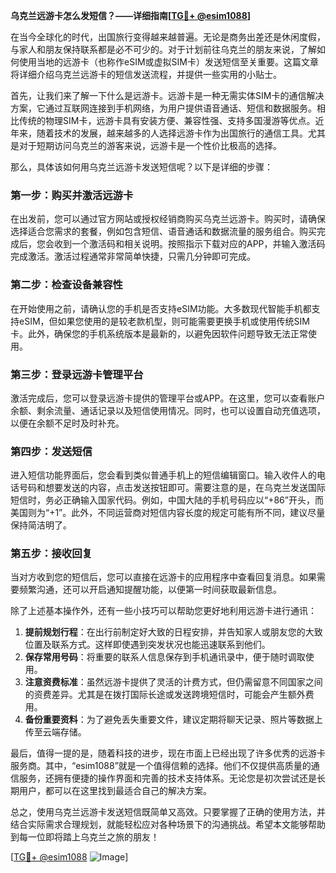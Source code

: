 **乌克兰远游卡怎么发短信？——详细指南[[TG💪+ @esim1088](https://t.me/s/esim1088)]**

在当今全球化的时代，出国旅行变得越来越普遍。无论是商务出差还是休闲度假，与家人和朋友保持联系都是必不可少的。对于计划前往乌克兰的朋友来说，了解如何使用当地的远游卡（也称作eSIM或虚拟SIM卡）发送短信至关重要。这篇文章将详细介绍乌克兰远游卡的短信发送流程，并提供一些实用的小贴士。

首先，让我们来了解一下什么是远游卡。远游卡是一种无需实体SIM卡的通信解决方案，它通过互联网连接到手机网络，为用户提供语音通话、短信和数据服务。相比传统的物理SIM卡，远游卡具有安装方便、兼容性强、支持多国漫游等优点。近年来，随着技术的发展，越来越多的人选择远游卡作为出国旅行的通信工具。尤其是对于短期访问乌克兰的游客来说，远游卡是一个性价比极高的选择。

那么，具体该如何用乌克兰远游卡发送短信呢？以下是详细的步骤：

### **第一步：购买并激活远游卡**
在出发前，您可以通过官方网站或授权经销商购买乌克兰远游卡。购买时，请确保选择适合您需求的套餐，例如包含短信、语音通话和数据流量的服务组合。购买完成后，您会收到一个激活码和相关说明。按照指示下载对应的APP，并输入激活码完成激活。激活过程通常非常简单快捷，只需几分钟即可完成。

### **第二步：检查设备兼容性**
在开始使用之前，请确认您的手机是否支持eSIM功能。大多数现代智能手机都支持eSIM，但如果您使用的是较老款机型，则可能需要更换手机或使用传统SIM卡。此外，确保您的手机系统版本是最新的，以避免因软件问题导致无法正常使用。

### **第三步：登录远游卡管理平台**
激活完成后，您可以登录远游卡提供的管理平台或APP。在这里，您可以查看账户余额、剩余流量、通话记录以及短信使用情况。同时，也可以设置自动充值选项，以便在余额不足时及时补充。

### **第四步：发送短信**
进入短信功能界面后，您会看到类似普通手机上的短信编辑窗口。输入收件人的电话号码和想要发送的内容，点击发送按钮即可。需要注意的是，在乌克兰发送国际短信时，务必正确输入国家代码。例如，中国大陆的手机号码应以“+86”开头，而美国则为“+1”。此外，不同运营商对短信内容长度的规定可能有所不同，建议尽量保持简洁明了。

### **第五步：接收回复**
当对方收到您的短信后，您可以直接在远游卡的应用程序中查看回复消息。如果需要频繁沟通，还可以开启通知提醒功能，以便第一时间获取最新信息。

除了上述基本操作外，还有一些小技巧可以帮助您更好地利用远游卡进行通讯：

1. **提前规划行程**：在出行前制定好大致的日程安排，并告知家人或朋友您的大致位置及联系方式。这样即使遇到突发状况也能迅速联系到他们。
2. **保存常用号码**：将重要的联系人信息保存到手机通讯录中，便于随时调取使用。
3. **注意资费标准**：虽然远游卡提供了灵活的计费方式，但仍需留意不同国家之间的资费差异。尤其是在拨打国际长途或发送跨境短信时，可能会产生额外费用。
4. **备份重要资料**：为了避免丢失重要文件，建议定期将聊天记录、照片等数据上传至云端存储。

最后，值得一提的是，随着科技的进步，现在市面上已经出现了许多优秀的远游卡服务商。其中，“esim1088”就是一个值得信赖的选择。他们不仅提供高质量的通信服务，还拥有便捷的操作界面和完善的技术支持体系。无论您是初次尝试还是长期用户，都可以在这里找到最适合自己的解决方案。

总之，使用乌克兰远游卡发送短信既简单又高效。只要掌握了正确的使用方法，并结合实际需求合理规划，就能轻松应对各种场景下的沟通挑战。希望本文能够帮助到每一位即将踏上乌克兰之旅的朋友！

[[TG💪+ @esim1088](https://t.me/s/esim1088) ![Image](https://i.postimg.cc/4NQfJmqS/Snipaste-2025-05-13-00-14-12.png)]